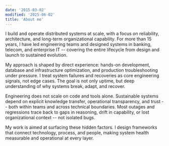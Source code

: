 ```yaml
---
date: '2015-03-02'
modified: '2025-06-02'
title: 'About me'
---
```


I build and operate distributed systems at scale, with a focus on reliability, architecture, and long-term organizational capability. 
For more than 15 years, I have led engineering teams and designed systems in banking, telecom, and enterprise IT -- covering the entire lifecycle from design and launch to sustained evolution.

My approach is shaped by direct experience: hands-on development, database and infrastructure optimization, and production troubleshooting under pressure. I treat system failures and recoveries as core engineering signals, not edge cases. The goal is not only uptime, but deep understanding of why systems break, adapt, and recover.

Engineering does not scale on code and tools alone. Sustainable systems depend on explicit knowledge transfer, operational transparency, and trust -- both within teams and across technical boundaries. Most outages and regressions trace back to gaps in reasoning, drift in capability, or lost organizational context -- not isolated bugs.

My work is aimed at surfacing these hidden factors. I design frameworks that connect technology, process, and people, making system health measurable and operational at every layer.
